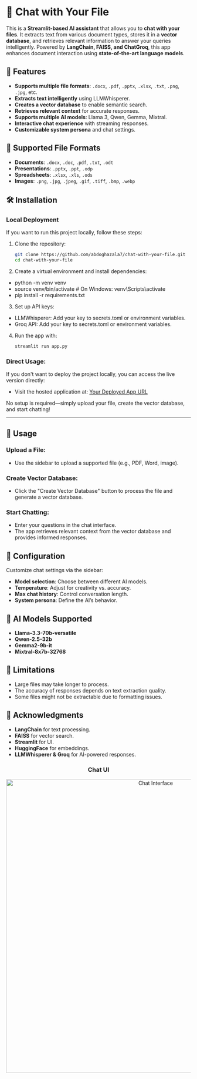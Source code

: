 # 💬 Chat with Your File

This is a **Streamlit-based AI assistant** that allows you to **chat with your files**. It extracts text from various document types, stores it in a **vector database**, and retrieves relevant information to answer your queries intelligently. Powered by **LangChain, FAISS, and ChatGroq**, this app enhances document interaction using **state-of-the-art language models**.

## 🚀 Features

- **Supports multiple file formats**: `.docx`, `.pdf`, `.pptx`, `.xlsx`, `.txt`, `.png`, `.jpg`, etc.
- **Extracts text intelligently** using LLMWhisperer.
- **Creates a vector database** to enable semantic search.
- **Retrieves relevant context** for accurate responses.
- **Supports multiple AI models**: Llama 3, Qwen, Gemma, Mixtral.
- **Interactive chat experience** with streaming responses.
- **Customizable system persona** and chat settings.

## 📁 Supported File Formats

- **Documents**: `.docx`, `.doc`, `.pdf`, `.txt`, `.odt`
- **Presentations**: `.pptx`, `.ppt`, `.odp`
- **Spreadsheets**: `.xlsx`, `.xls`, `.ods`
- **Images**: `.png`, `.jpg`, `.jpeg`, `.gif`, `.tiff`, `.bmp`, `.webp`


## 🛠️ Installation

### Local Deployment

If you want to run this project locally, follow these steps:

1. Clone the repository:

   ```bash
   git clone https://github.com/abdoghazala7/chat-with-your-file.git
   cd chat-with-your-file

2. Create a virtual environment and install dependencies:
  - python -m venv venv
  - source venv/bin/activate  # On Windows: venv\Scripts\activate
  - pip install -r requirements.txt

3. Set up API keys:
  - LLMWhisperer: Add your key to secrets.toml or environment variables.
  - Groq API: Add your key to secrets.toml or environment variables.

4. Run the app with:

     ```bash
     streamlit run app.py


### Direct Usage:

If you don't want to deploy the project locally, you can access the live version directly:

- Visit the hosted application at: [Your Deployed App URL](https://your-deployed-app-url.com)

No setup is required—simply upload your file, create the vector database, and start chatting!

---------------------------------------------------------------------------------------------

## 🏃 Usage

### Upload a File:
- Use the sidebar to upload a supported file (e.g., PDF, Word, image).

### Create Vector Database:
- Click the "Create Vector Database" button to process the file and generate a vector database.

### Start Chatting:
- Enter your questions in the chat interface.
- The app retrieves relevant context from the vector database and provides informed responses.

## 🔧 Configuration

Customize chat settings via the sidebar:

- **Model selection**: Choose between different AI models.
- **Temperature**: Adjust for creativity vs. accuracy.
- **Max chat history**: Control conversation length.
- **System persona**: Define the AI’s behavior.

## 🤖 AI Models Supported

- **Llama-3.3-70b-versatile**
- **Qwen-2.5-32b**
- **Gemma2-9b-it**
- **Mixtral-8x7b-32768**

## 🛑 Limitations

- Large files may take longer to process.
- The accuracy of responses depends on text extraction quality.
- Some files might not be extractable due to formatting issues.

## 🙌 Acknowledgments

- **LangChain** for text processing.
- **FAISS** for vector search.
- **Streamlit** for UI.
- **HuggingFace** for embeddings.
- **LLMWhisperer & Groq** for AI-powered responses.



<h3 align="center">Chat UI</h3>

<p align="center">
  <img src="chat-ui.png" alt="Chat Interface" width="800">
</p>
